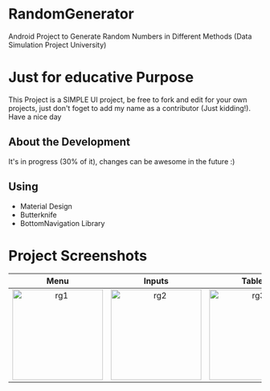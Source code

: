 # RandomGenerator
Android Project to Generate Random Numbers in Different Methods (Data Simulation Project University)
# Just for educative Purpose
This Project is a SIMPLE UI project, be free to fork and edit for your own projects, just don't foget to add my name as a contributor (Just kidding!). 
Have a nice day

## About the Development
It's in progress (30% of it), changes can be awesome in the future :)
## Using
- Material Design
- Butterknife
- BottomNavigation Library

# Project Screenshots
Menu           |  Inputs              |  Tables                      
:-------------------------:|:-------------------------: |:-------------------------: 
<img width="180" alt="rg1" src="https://user-images.githubusercontent.com/14927930/33623876-dfb72fe4-d9c8-11e7-9f32-f819d743f948.png"> | <img width="180" alt="rg2" src="https://user-images.githubusercontent.com/14927930/33624325-69bd63f6-d9ca-11e7-90f6-9847cf88e344.png"> | <img width="180" alt="rg3" src="https://user-images.githubusercontent.com/14927930/33624213-f974116c-d9c9-11e7-86e6-763e8507c2ac.png"> 


